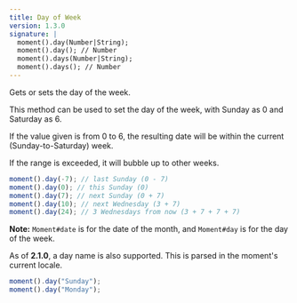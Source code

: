 ```yaml
---
title: Day of Week
version: 1.3.0
signature: |
  moment().day(Number|String);
  moment().day(); // Number
  moment().days(Number|String);
  moment().days(); // Number
---
```



Gets or sets the day of the week.

This method can be used to set the day of the week, with Sunday as 0 and Saturday as 6.

If the value given is from 0 to 6, the resulting date will be within the current (Sunday-to-Saturday) week.

If the range is exceeded, it will bubble up to other weeks.

```javascript
moment().day(-7); // last Sunday (0 - 7)
moment().day(0); // this Sunday (0)
moment().day(7); // next Sunday (0 + 7)
moment().day(10); // next Wednesday (3 + 7)
moment().day(24); // 3 Wednesdays from now (3 + 7 + 7 + 7)
```

**Note:** `Moment#date` is for the date of the month, and `Moment#day` is for the day of the week.

As of **2.1.0**, a day name is also supported. This is parsed in the moment's current locale.

```javascript
moment().day("Sunday");
moment().day("Monday");
```
